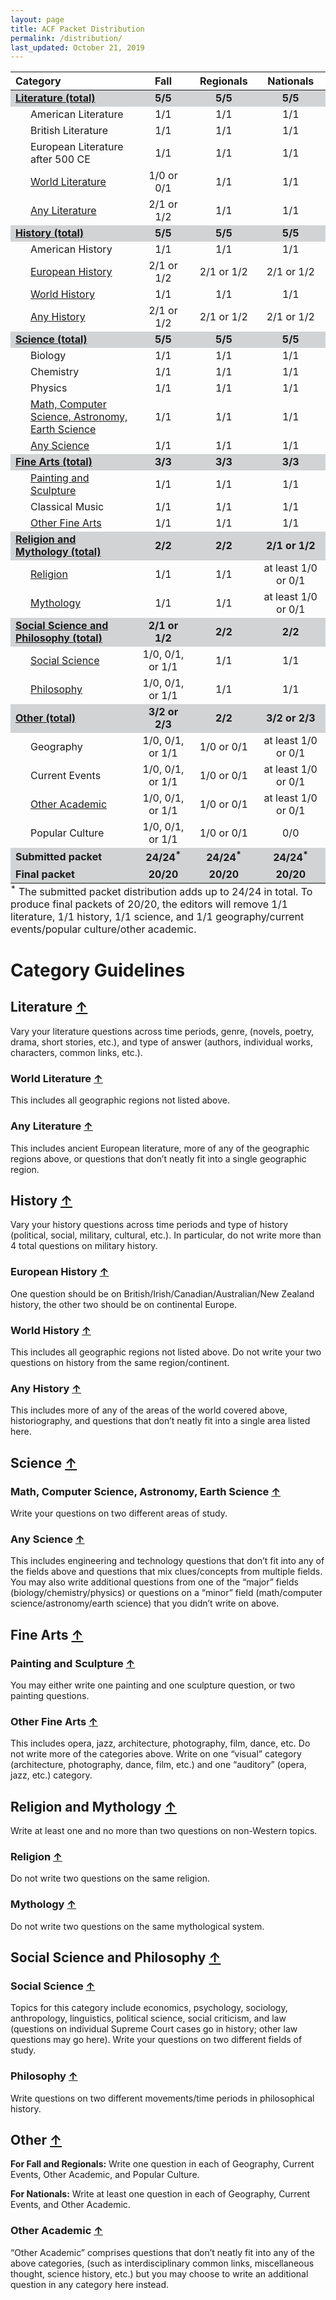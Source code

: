 ```yaml
---
layout: page
title: ACF Packet Distribution
permalink: /distribution/
last_updated: October 21, 2019
---
```

<a id = 'top'></a>
<table class="table table-striped table-hover table-responsive table-condensed" style="margin-left: auto; margin-right: auto;">
 <thead>
  <tr>
   <th style="text-align:left;position: sticky; top:0; background-color: #FFFFFF;"> Category </th>
   <th style="text-align:center;position: sticky; top:0; background-color: #FFFFFF;"> Fall </th>
   <th style="text-align:center;position: sticky; top:0; background-color: #FFFFFF;"> Regionals </th>
   <th style="text-align:center;position: sticky; top:0; background-color: #FFFFFF;"> Nationals </th>
  </tr>
 </thead>
<tbody>
  <tr>
   <td style="text-align:left;font-weight: bold;background-color: #d1d3d4 !important;"> <a href="#literature-">Literature (total)</a> </td>
   <td style="text-align:center;font-weight: bold;background-color: #d1d3d4 !important;"> 5/5 </td>
   <td style="text-align:center;font-weight: bold;background-color: #d1d3d4 !important;"> 5/5 </td>
   <td style="text-align:center;font-weight: bold;background-color: #d1d3d4 !important;"> 5/5 </td>
  </tr>
  <tr>
   <td style="text-align:left; padding-left: 2em;" indentlevel="1"> American Literature </td>
   <td style="text-align:center;"> 1/1 </td>
   <td style="text-align:center;"> 1/1 </td>
   <td style="text-align:center;"> 1/1 </td>
  </tr>
  <tr>
   <td style="text-align:left; padding-left: 2em;" indentlevel="1"> British Literature </td>
   <td style="text-align:center;"> 1/1 </td>
   <td style="text-align:center;"> 1/1 </td>
   <td style="text-align:center;"> 1/1 </td>
  </tr>
  <tr>
   <td style="text-align:left; padding-left: 2em;" indentlevel="1"> European Literature after 500 CE </td>
   <td style="text-align:center;"> 1/1 </td>
   <td style="text-align:center;"> 1/1 </td>
   <td style="text-align:center;"> 1/1 </td>
  </tr>
  <tr>
   <td style="text-align:left; padding-left: 2em;" indentlevel="1"> <a href="#world-literature-">World Literature</a> </td>
   <td style="text-align:center;"> 1/0 or 0/1 </td>
   <td style="text-align:center;"> 1/1 </td>
   <td style="text-align:center;"> 1/1 </td>
  </tr>
  <tr>
   <td style="text-align:left; padding-left: 2em;" indentlevel="1"> <a href="#any-literature-">Any Literature</a> </td>
   <td style="text-align:center;"> 2/1 or 1/2 </td>
   <td style="text-align:center;"> 1/1 </td>
   <td style="text-align:center;"> 1/1 </td>
  </tr>
  <tr>
   <td style="text-align:left;font-weight: bold;background-color: #d1d3d4 !important;"> <a href="#history-">History (total)</a> </td>
   <td style="text-align:center;font-weight: bold;background-color: #d1d3d4 !important;"> 5/5 </td>
   <td style="text-align:center;font-weight: bold;background-color: #d1d3d4 !important;"> 5/5 </td>
   <td style="text-align:center;font-weight: bold;background-color: #d1d3d4 !important;"> 5/5 </td>
  </tr>
  <tr>
   <td style="text-align:left; padding-left: 2em;" indentlevel="1"> American History </td>
   <td style="text-align:center;"> 1/1 </td>
   <td style="text-align:center;"> 1/1 </td>
   <td style="text-align:center;"> 1/1 </td>
  </tr>
  <tr>
   <td style="text-align:left; padding-left: 2em;" indentlevel="1"> <a href="#european-history-">European History</a> </td>
   <td style="text-align:center;"> 2/1 or 1/2 </td>
   <td style="text-align:center;"> 2/1 or 1/2 </td>
   <td style="text-align:center;"> 2/1 or 1/2 </td>
  </tr>
  <tr>
   <td style="text-align:left; padding-left: 2em;" indentlevel="1"> <a href="#world-history-">World History</a> </td>
   <td style="text-align:center;"> 1/1 </td>
   <td style="text-align:center;"> 1/1 </td>
   <td style="text-align:center;"> 1/1 </td>
  </tr>
  <tr>
   <td style="text-align:left; padding-left: 2em;" indentlevel="1"> <a href="#any-history-">Any History</a> </td>
   <td style="text-align:center;"> 2/1 or 1/2 </td>
   <td style="text-align:center;"> 2/1 or 1/2 </td>
   <td style="text-align:center;"> 2/1 or 1/2 </td>
  </tr>
  <tr>
   <td style="text-align:left;font-weight: bold;background-color: #d1d3d4 !important;"> <a href="#science-">Science (total)</a> </td>
   <td style="text-align:center;font-weight: bold;background-color: #d1d3d4 !important;"> 5/5 </td>
   <td style="text-align:center;font-weight: bold;background-color: #d1d3d4 !important;"> 5/5 </td>
   <td style="text-align:center;font-weight: bold;background-color: #d1d3d4 !important;"> 5/5 </td>
  </tr>
  <tr>
   <td style="text-align:left; padding-left: 2em;" indentlevel="1"> Biology </td>
   <td style="text-align:center;"> 1/1 </td>
   <td style="text-align:center;"> 1/1 </td>
   <td style="text-align:center;"> 1/1 </td>
  </tr>
  <tr>
   <td style="text-align:left; padding-left: 2em;" indentlevel="1"> Chemistry </td>
   <td style="text-align:center;"> 1/1 </td>
   <td style="text-align:center;"> 1/1 </td>
   <td style="text-align:center;"> 1/1 </td>
  </tr>
  <tr>
   <td style="text-align:left; padding-left: 2em;" indentlevel="1"> Physics </td>
   <td style="text-align:center;"> 1/1 </td>
   <td style="text-align:center;"> 1/1 </td>
   <td style="text-align:center;"> 1/1 </td>
  </tr>
  <tr>
   <td style="text-align:left; padding-left: 2em;" indentlevel="1"> <a href="#math-computer-science-astronomy-earth-science-">Math, Computer Science, Astronomy, Earth Science</a> </td>
   <td style="text-align:center;"> 1/1 </td>
   <td style="text-align:center;"> 1/1 </td>
   <td style="text-align:center;"> 1/1 </td>
  </tr>
  <tr>
   <td style="text-align:left; padding-left: 2em;" indentlevel="1"> <a href="#any-science-">Any Science</a> </td>
   <td style="text-align:center;"> 1/1 </td>
   <td style="text-align:center;"> 1/1 </td>
   <td style="text-align:center;"> 1/1 </td>
  </tr>
  <tr>
   <td style="text-align:left;font-weight: bold;background-color: #d1d3d4 !important;"> <a href="#fine-arts-">Fine Arts (total)</a> </td>
   <td style="text-align:center;font-weight: bold;background-color: #d1d3d4 !important;"> 3/3 </td>
   <td style="text-align:center;font-weight: bold;background-color: #d1d3d4 !important;"> 3/3 </td>
   <td style="text-align:center;font-weight: bold;background-color: #d1d3d4 !important;"> 3/3 </td>
  </tr>
  <tr>
   <td style="text-align:left; padding-left: 2em;" indentlevel="1"> <a href="#painting-and-sculpture-">Painting and Sculpture</a> </td>
   <td style="text-align:center;"> 1/1 </td>
   <td style="text-align:center;"> 1/1 </td>
   <td style="text-align:center;"> 1/1 </td>
  </tr>
  <tr>
   <td style="text-align:left; padding-left: 2em;" indentlevel="1"> Classical Music </td>
   <td style="text-align:center;"> 1/1 </td>
   <td style="text-align:center;"> 1/1 </td>
   <td style="text-align:center;"> 1/1 </td>
  </tr>
  <tr>
   <td style="text-align:left; padding-left: 2em;" indentlevel="1"> <a href="#other-fine-arts-">Other Fine Arts</a> </td>
   <td style="text-align:center;"> 1/1 </td>
   <td style="text-align:center;"> 1/1 </td>
   <td style="text-align:center;"> 1/1 </td>
  </tr>
  <tr>
   <td style="text-align:left;font-weight: bold;background-color: #d1d3d4 !important;"> <a href="#religion-and-mythology-">Religion and Mythology (total)</a> </td>
   <td style="text-align:center;font-weight: bold;background-color: #d1d3d4 !important;"> 2/2 </td>
   <td style="text-align:center;font-weight: bold;background-color: #d1d3d4 !important;"> 2/2 </td>
   <td style="text-align:center;font-weight: bold;background-color: #d1d3d4 !important;"> 2/1 or 1/2 </td>
  </tr>
  <tr>
   <td style="text-align:left; padding-left: 2em;" indentlevel="1"> <a href="#religion-">Religion</a> </td>
   <td style="text-align:center;"> 1/1 </td>
   <td style="text-align:center;"> 1/1 </td>
   <td style="text-align:center;"> at least 1/0 or 0/1 </td>
  </tr>
  <tr>
   <td style="text-align:left; padding-left: 2em;" indentlevel="1"> <a href="#mythology-">Mythology</a> </td>
   <td style="text-align:center;"> 1/1 </td>
   <td style="text-align:center;"> 1/1 </td>
   <td style="text-align:center;"> at least 1/0 or 0/1 </td>
  </tr>
  <tr>
   <td style="text-align:left;font-weight: bold;background-color: #d1d3d4 !important;"> <a href="#social-science-and-philosophy-">Social Science and Philosophy (total)</a> </td>
   <td style="text-align:center;font-weight: bold;background-color: #d1d3d4 !important;"> 2/1 or 1/2 </td>
   <td style="text-align:center;font-weight: bold;background-color: #d1d3d4 !important;"> 2/2 </td>
   <td style="text-align:center;font-weight: bold;background-color: #d1d3d4 !important;"> 2/2 </td>
  </tr>
  <tr>
   <td style="text-align:left; padding-left: 2em;" indentlevel="1"> <a href="#social-science-">Social Science</a> </td>
   <td style="text-align:center;"> 1/0, 0/1, or 1/1 </td>
   <td style="text-align:center;"> 1/1 </td>
   <td style="text-align:center;"> 1/1 </td>
  </tr>
  <tr>
   <td style="text-align:left; padding-left: 2em;" indentlevel="1"> <a href="#philosophy-">Philosophy</a> </td>
   <td style="text-align:center;"> 1/0, 0/1, or 1/1 </td>
   <td style="text-align:center;"> 1/1 </td>
   <td style="text-align:center;"> 1/1 </td>
  </tr>
  <tr>
   <td style="text-align:left;font-weight: bold;background-color: #d1d3d4 !important;"> <a href="#other-">Other (total)</a> </td>
   <td style="text-align:center;font-weight: bold;background-color: #d1d3d4 !important;"> 3/2 or 2/3 </td>
   <td style="text-align:center;font-weight: bold;background-color: #d1d3d4 !important;"> 2/2 </td>
   <td style="text-align:center;font-weight: bold;background-color: #d1d3d4 !important;"> 3/2 or 2/3 </td>
  </tr>
  <tr>
   <td style="text-align:left; padding-left: 2em;" indentlevel="1"> Geography </td>
   <td style="text-align:center;"> 1/0, 0/1, or 1/1 </td>
   <td style="text-align:center;"> 1/0 or 0/1 </td>
   <td style="text-align:center;"> at least 1/0 or 0/1 </td>
  </tr>
  <tr>
   <td style="text-align:left; padding-left: 2em;" indentlevel="1"> Current Events </td>
   <td style="text-align:center;"> 1/0, 0/1, or 1/1 </td>
   <td style="text-align:center;"> 1/0 or 0/1 </td>
   <td style="text-align:center;"> at least 1/0 or 0/1 </td>
  </tr>
  <tr>
   <td style="text-align:left; padding-left: 2em;" indentlevel="1"> <a href="#other-academic-">Other Academic</a> </td>
   <td style="text-align:center;"> 1/0, 0/1, or 1/1 </td>
   <td style="text-align:center;"> 1/0 or 0/1 </td>
   <td style="text-align:center;"> at least 1/0 or 0/1 </td>
  </tr>
  <tr>
   <td style="text-align:left; padding-left: 2em;" indentlevel="1"> Popular Culture </td>
   <td style="text-align:center;"> 1/0, 0/1, or 1/1 </td>
   <td style="text-align:center;"> 1/0 or 0/1 </td>
   <td style="text-align:center;"> 0/0 </td>
  </tr>
  <tr>
   <td style="text-align:left;font-weight: bold;background-color: #d1d3d4 !important;"> Submitted packet </td>
   <td style="text-align:center;font-weight: bold;background-color: #d1d3d4 !important;"> 24/24<sup>*</sup> </td>
   <td style="text-align:center;font-weight: bold;background-color: #d1d3d4 !important;"> 24/24<sup>*</sup> </td>
   <td style="text-align:center;font-weight: bold;background-color: #d1d3d4 !important;"> 24/24<sup>*</sup> </td>
  </tr>
  <tr>
   <td style="text-align:left;font-weight: bold;background-color: #d1d3d4 !important;"> Final packet </td>
   <td style="text-align:center;font-weight: bold;background-color: #d1d3d4 !important;"> 20/20 </td>
   <td style="text-align:center;font-weight: bold;background-color: #d1d3d4 !important;"> 20/20 </td>
   <td style="text-align:center;font-weight: bold;background-color: #d1d3d4 !important;"> 20/20 </td>
  </tr>
</tbody>
<tfoot>
<tr><td style="padding: 0; border: 0;" colspan="100%">
<sup>*</sup> The submitted packet distribution adds up to 24/24 in total. To produce final packets of 20/20, the editors will remove 1/1 literature, 1/1 history, 1/1 science, and 1/1 geography/current events/popular culture/other academic.</td></tr>
</tfoot>
</table>

# Category Guidelines

## Literature <a href = '#top' class = 'back-to-top'>&uarr;</a>
Vary your literature questions across time periods, genre, (novels, poetry, drama, short stories, etc.), and type of answer (authors, individual works, characters, common links, etc.).

### World Literature <a href = '#top' class = 'back-to-top'>&uarr;</a>
This includes all geographic regions not listed above.

### Any Literature <a href = '#top' class = 'back-to-top'>&uarr;</a>
This includes ancient European literature, more of any of the geographic regions above, or questions that don’t neatly fit into a single geographic region.

## History <a href = '#top' class = 'back-to-top'>&uarr;</a>
Vary your history questions across time periods and type of history (political, social, military, cultural, etc.). In particular, do not write more than 4 total questions on military history.

### European History <a href = '#top' class = 'back-to-top'>&uarr;</a>
One question should be on British/Irish/Canadian/Australian/New Zealand history, the other two should be on continental Europe.

### World History <a href = '#top' class = 'back-to-top'>&uarr;</a>
This includes all geographic regions not listed above. Do not write your two questions on history from the same region/continent.

### Any History <a href = '#top' class = 'back-to-top'>&uarr;</a>
This includes more of any of the areas of the world covered above, historiography, and questions that don’t neatly fit into a single area listed here.

## Science <a href = '#top' class = 'back-to-top'>&uarr;</a>

### Math, Computer Science, Astronomy, Earth Science <a href = '#top' class = 'back-to-top'>&uarr;</a>
Write your questions on two different areas of study.

### Any Science <a href = '#top' class = 'back-to-top'>&uarr;</a>
This includes engineering and technology questions that don’t fit into any of the fields above and questions that mix clues/concepts from multiple fields. You may also write additional questions from one of the “major” fields (biology/chemistry/physics) or questions on a “minor” field (math/computer science/astronomy/earth science) that you didn’t write on above.

## Fine Arts <a href = '#top' class = 'back-to-top'>&uarr;</a>

### Painting and Sculpture <a href = '#top' class = 'back-to-top'>&uarr;</a>
You may either write one painting and one sculpture question, or two painting questions.

### Other Fine Arts <a href = '#top' class = 'back-to-top'>&uarr;</a>
This includes opera, jazz, architecture, photography, film, dance, etc. Do not write more of the categories above. Write on one “visual” category (architecture, photography, dance, film, etc.) and one “auditory” (opera, jazz, etc.) category.

## Religion and Mythology <a href = '#top' class = 'back-to-top'>&uarr;</a>
Write at least one and no more than two questions on non-Western topics.

### Religion <a href = '#top' class = 'back-to-top'>&uarr;</a>
Do not write two questions on the same religion.

### Mythology <a href = '#top' class = 'back-to-top'>&uarr;</a>
Do not write two questions on the same mythological system.

## Social Science and Philosophy <a href = '#top' class = 'back-to-top'>&uarr;</a>

### Social Science <a href = '#top' class = 'back-to-top'>&uarr;</a>
Topics for this category include economics, psychology, sociology, anthropology, linguistics, political science, social criticism, and law (questions on individual Supreme Court cases go in history; other law questions may go here). Write your questions on two different fields of study.

### Philosophy <a href = '#top' class = 'back-to-top'>&uarr;</a>
Write questions on two different movements/time periods in philosophical history.

## Other <a href = '#top' class = 'back-to-top'>&uarr;</a>
**For Fall and Regionals:** Write one question in each of Geography, Current Events, Other Academic, and Popular Culture.

**For Nationals:** Write at least one question in each of Geography, Current Events, and Other Academic.

### Other Academic <a href = '#top' class = 'back-to-top'>&uarr;</a>
“Other Academic” comprises questions that don’t neatly fit into any of the above categories, (such as interdisciplinary common links, miscellaneous thought, science history, etc.) but you may choose to write an additional question in any category here instead.